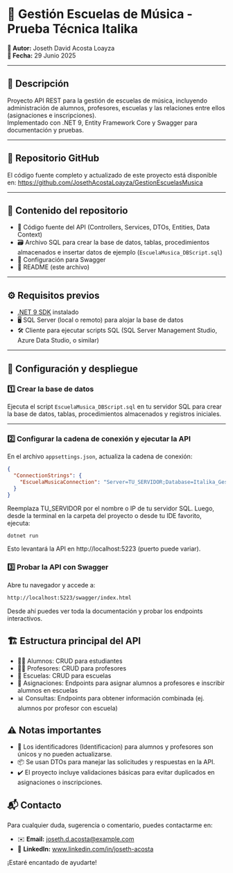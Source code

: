 # 🎵 Gestión Escuelas de Música - Prueba Técnica Italika

**👤 Autor:** Joseth David Acosta Loayza  
**📅 Fecha:** 29 Junio 2025

---

## 📄 Descripción

Proyecto API REST para la gestión de escuelas de música, incluyendo administración de alumnos, profesores, escuelas y las relaciones entre ellos (asignaciones e inscripciones).  
Implementado con .NET 9, Entity Framework Core y Swagger para documentación y pruebas.

---

## 📂 Repositorio GitHub

El código fuente completo y actualizado de este proyecto está disponible en:
https://github.com/JosethAcostaLoayza/GestionEscuelasMusica

---

## 📂 Contenido del repositorio

- 📁 Código fuente del API (Controllers, Services, DTOs, Entities, Data Context)  
- 🗃️ Archivo SQL para crear la base de datos, tablas, procedimientos almacenados e insertar datos de ejemplo (`EscuelaMusica_DBScript.sql`)  
- 📑 Configuración para Swagger  
- 📝 README (este archivo)

---

## ⚙️ Requisitos previos

- [.NET 9 SDK](https://dotnet.microsoft.com/en-us/download/dotnet/9.0) instalado  
- 🖥️ SQL Server (local o remoto) para alojar la base de datos  
- 🛠️ Cliente para ejecutar scripts SQL (SQL Server Management Studio, Azure Data Studio, o similar)  

---

## 🚀 Configuración y despliegue

### 1️⃣ Crear la base de datos

Ejecuta el script `EscuelaMusica_DBScript.sql` en tu servidor SQL para crear la base de datos, tablas, procedimientos almacenados y registros iniciales.

---

### 2️⃣ Configurar la cadena de conexión y ejecutar la API

En el archivo `appsettings.json`, actualiza la cadena de conexión:

```json
{
  "ConnectionStrings": {
    "EscuelaMusicaConnection": "Server=TU_SERVIDOR;Database=Italika_GestionEscuelasMusica;Trusted_Connection=True;MultipleActiveResultSets=true"
  }
}
```
Reemplaza TU_SERVIDOR por el nombre o IP de tu servidor SQL.
Luego, desde la terminal en la carpeta del proyecto o desde tu IDE favorito, ejecuta:
```bash
dotnet run
```
Esto levantará la API en http://localhost:5223 (puerto puede variar).

### 3️⃣ Probar la API con Swagger
Abre tu navegador y accede a:
```bash
http://localhost:5223/swagger/index.html
```
Desde ahí puedes ver toda la documentación y probar los endpoints interactivos.

## 🏗️ Estructura principal del API
- 👨‍🎓 Alumnos: CRUD para estudiantes
- 👩‍🏫 Profesores: CRUD para profesores
- 🎼 Escuelas: CRUD para escuelas
- 🔗 Asignaciones: Endpoints para asignar alumnos a profesores e inscribir alumnos en escuelas
- 📊 Consultas: Endpoints para obtener información combinada (ej. alumnos por profesor con escuela)


## ⚠️ Notas importantes
- 🔑 Los identificadores (Identificacion) para alumnos y profesores son únicos y no pueden actualizarse.
- 📦 Se usan DTOs para manejar las solicitudes y respuestas en la API.
- ✔️ El proyecto incluye validaciones básicas para evitar duplicados en asignaciones o inscripciones.

## 📬 Contacto

Para cualquier duda, sugerencia o comentario, puedes contactarme en:  

- ✉️ **Email:** joseth.d.acosta@example.com 
- 🔗 **LinkedIn:** www.linkedin.com/in/joseth-acosta

¡Estaré encantado de ayudarte!
